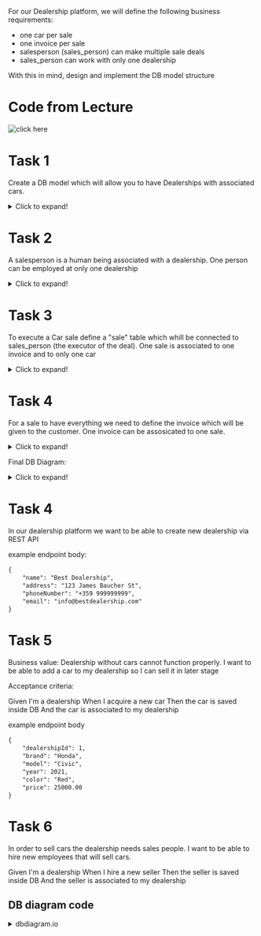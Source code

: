 For our Dealership platform, we will define the following business requirements:
- one car per sale
- one invoice per sale
- salesperson (sales_person) can make multiple sale deals
- sales_person can work with only one dealership

With this in mind, design and implement the DB model structure

# Code from Lecture
![click here](https://github.com/dndanoff/java-db-connectivity)

# Task 1
Create a DB model which will allow you to have Dealerships with associated cars.

<details>
  <summary>Click to expand!</summary>
  
  ![](images/Task1.png)
</details>


# Task 2
A salesperson is a human being associated with a dealership. One person can be employed at only one dealership

<details>
  <summary>Click to expand!</summary>
  
  ![](images/Task2.png)
</details>

# Task 3
To execute a Car sale define a "sale" table which whill be connected to sales_person (the executor of the deal). One sale is associated to one invoice and to only one car

<details>
  <summary>Click to expand!</summary>
  
  ![](images/Task3.png)
</details>

# Task 4
For a sale to have everything we need to define the invoice which will be given to the customer. One invoice can be assosicated to one sale.

<details>
  <summary>Click to expand!</summary>
  
  ![](images/Task4.png)
</details>

Final DB Diagram:
<details>
  <summary>Click to expand!</summary>
  
  ![](images/DBDiagram.png)
</details>

# Task 4
In our dealership platform we want to be able to create new dealership via REST API

example endpoint body:
```
{
    "name": "Best Dealership",
    "address": "123 James Baucher St",
    "phoneNumber": "+359 999999999",
    "email": "info@bestdealership.com"
}
```

# Task 5

Business value:
Dealership without cars cannot function properly. I want to be able to add a car to my dealership so I can sell it in later stage

Acceptance criteria:

Given I'm a dealership
When I acquire a new car
Then the car is saved inside DB
And the car is associated to my dealership


example endpoint body
```
{
    "dealershipId": 1,
    "brand": "Honda",
    "model": "Civic",
    "year": 2021,
    "color": "Red",
    "price": 25000.00
}

```

# Task 6
In order to sell cars the dealership needs sales people. I want to be able to hire new employees that will sell cars.

Given I'm a dealership
When I hire a new seller
Then the seller is saved inside DB
And the seller is associated to my dealership



## DB diagram code
<details>
  <summary>dbdiagram.io</summary>
  
  ```
  // Use DBML to define your database structure
  // Docs: https://dbml.dbdiagram.io/docs

  Table "invoice" {
    "id" bigserial [pk, not null, increment]
    "base_price" bigdecimal
    "customer_name" varchar(255)
    "invoice_date" date
    "invoice_number" varchar(255)
    "tax_rate" "numeric(38, 2)"
    "total_price" "numeric(38, 2)"
  }


  Table "car" {
    "id" bigserial [pk, not null, increment]
    "color" varchar(255)
    "make" varchar(255)
    "model" varchar(255)
    "price" "numeric(38, 2)"
    "year" integer
    "dealership_id" bigint
  }
  Ref: "car"."dealership_id" > "dealership"."id"

  Table "dealership" {
    "id" bigserial [pk, not null, increment]
    "address" varchar(255)
    "email" varchar(255)
    "name" varchar(255)
    "phone_number" varchar(255)
  }

  Table "sale" {
    "id" bigserial [pk, not null, increment]
    "sale_date" date
    "total_price" "numeric(38, 2)"
    "car_id" bigint
    "invoice_id" bigint
    "sales_person_id" bigint
  }
  Ref: "car"."id" - "sale"."car_id"
  Ref: "invoice"."id" - "sale"."invoice_id"

  Table "sales_person" {
    "id" bigserial [pk, not null, increment]
    "email" varchar(255)
    "name" varchar(255)
    "phone_number" varchar(255)
    "dealership_id" bigint
  }
  Ref: "sales_person"."dealership_id" > "dealership"."id"
  Ref: "sales_person"."id" < "sale"."sales_person_id"
  ```
</details>